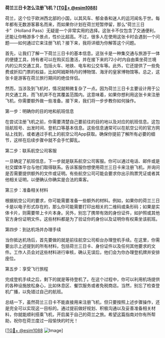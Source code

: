 **荷兰三日卡怎么注册飞机？[[TG💪+ @esim1088](https://t.me/s/esim1088)]**

荷兰，这个位于欧洲西北部的小国，以其风车、郁金香和迷人的运河闻名于世。每年都有无数游客慕名而来，而如果你计划在荷兰短暂停留，那么“荷兰三日卡”（Holland Pass）无疑是一个非常实用的选择。这张卡不仅包含了交通便利，还能让你畅游多个景点，性价比超高。不过，很多人在使用这张卡时会遇到一个问题——如何通过它来注册飞机？接下来，我将详细为你解答这个问题。

首先，让我们了解一下荷兰三日卡的基本信息。这张卡是一种集交通与旅游于一体的便捷工具，持有者可以在购买后激活，并在接下来的72小时内自由乘坐荷兰境内的公共交通工具，包括火车、地铁、电车和公交车等。此外，它还提供了一些免费或折扣门票的权益，比如阿姆斯特丹的博物馆、海牙的皇家博物馆等。总之，这张卡是游客在荷兰旅行期间的绝佳伴侣。

然而，当涉及到飞机时，情况就稍微复杂了一点。因为荷兰三日卡主要设计用于公共交通工具，而飞机并不在其覆盖范围内。这意味着，如果你想利用这张卡来注册飞机，你需要额外做一些准备。接下来，我们将一步步教你如何操作。

第一步：明确你的目的地和航班信息

在尝试注册飞机之前，你需要清楚自己要前往的目的地以及对应的航班信息。这包括航班号、出发时间、登机口等基本信息。这些信息通常可以在航空公司的官方网站上找到，或者通过手机上的航空公司App获取。确保你提前了解所有必要的细节，这样在后续步骤中就不会手忙脚乱。

第二步：联系航空公司客服

一旦确定了航班信息，下一步就是联系航空公司客服。你可以通过电话、邮件或是社交媒体平台与他们取得联系。告诉客服你想使用荷兰三日卡来注册飞机，并询问是否需要提供额外的文件或证明。有些航空公司可能会要求你出示购票凭证或者其他相关证明，以便确认你确实是合法的乘客。

第三步：准备相关材料

根据航空公司的要求，你可能需要准备一些额外的材料。例如，如果你的荷兰三日卡是以电子形式存在的，那么你可能需要打印出相关的二维码或条形码；如果是实体卡片，则需要带上卡片本身。另外，别忘了携带有效的身份证件，如护照或其他官方身份证明文件。这些材料都是为了验证你的身份以及证明你有权乘坐该航班。

第四步：到达机场并办理手续

当你抵达机场后，首先要做的就是前往航空公司柜台办理登机手续。在这里，你需要出示上述提到的所有材料，包括荷兰三日卡、身份证件以及任何其他要求的文件。工作人员会对这些材料进行审核，确认无误后，他们会为你办理登机牌并安排座位。

第五步：享受飞行旅程

完成登机手续之后，剩下的就是等待登机了。在这个过程中，你可以利用机场提供的各种设施放松身心，比如休息区、餐饮服务或者免税商店。当然，别忘了检查登机广播，以免错过自己的航班。

总结一下，虽然荷兰三日卡不能直接用来注册飞机，但只要按照上述步骤操作，还是完全可以实现这一目标的。通过提前做好规划、积极沟通以及妥善准备相关材料，你就能顺利搭乘飞机，开启属于自己的荷兰之旅。希望这篇指南对你有所帮助，祝你在荷兰度过一段愉快的时光！

[[TG💪+ @esim1088](https://t.me/s/esim1088) ![Image](https://i.postimg.cc/4NQfJmqS/Snipaste-2025-05-13-00-14-12.png)]